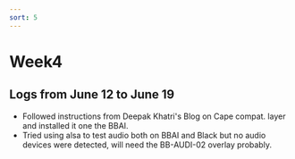 ```yaml
---
sort: 5
---
```


# Week4

## Logs from June 12 to June 19

- Followed instructions from Deepak Khatri's Blog on Cape compat. layer and installed it one the BBAI.
- Tried using alsa to test audio both on BBAI and Black but no audio devices were detected, will need the BB-AUDI-02 overlay probably. 
